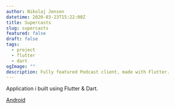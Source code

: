 ```yaml
---
author: Nikolaj Jensen
datetime: 2020-03-23T15:22:00Z
title: Supercasts
slug: supercasts
featured: false
draft: false
tags:
  - project
  - flutter
  - dart
ogImage: ""
description: Fully featured Podcast client, made with Flutter.
---
```


Application i built using Flutter & Dart.

[Android](https://play.google.com/store/apps/details?id=com.nikolajjsj.supercasts)
